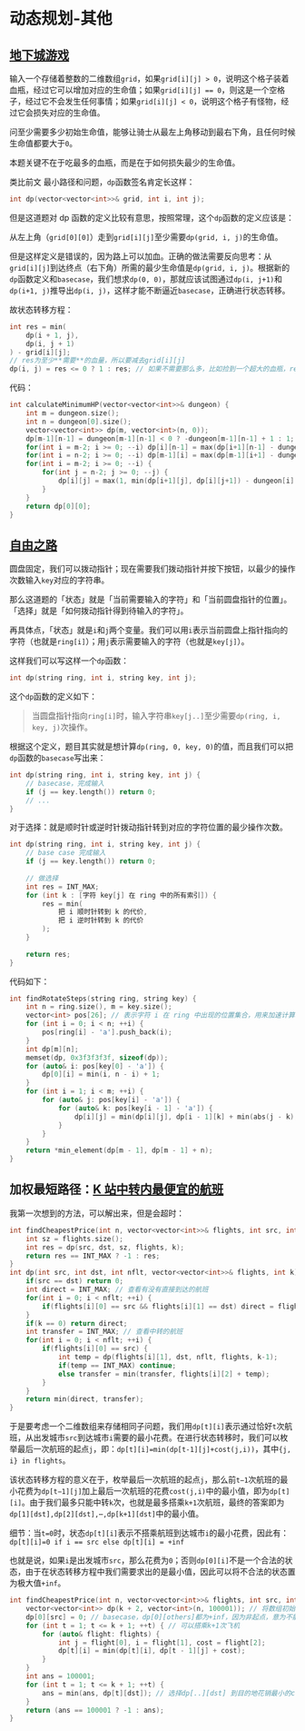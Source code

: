 # 动态规划-其他

## [地下城游戏](https://leetcode-cn.com/problems/dungeon-game/)

输入一个存储着整数的二维数组`grid`，如果`grid[i][j] > 0`，说明这个格子装着血瓶，经过它可以增加对应的生命值；如果`grid[i][j] == 0`，则这是一个空格子，经过它不会发生任何事情；如果`grid[i][j] < 0`，说明这个格子有怪物，经过它会损失对应的生命值。

问至少需要多少初始生命值，能够让骑士从最左上角移动到最右下角，且任何时候生命值都要大于`0`。

本题关键不在于吃最多的血瓶，而是在于如何损失最少的生命值。

类比前文 最小路径和问题，`dp`函数签名肯定长这样：
```cpp
int dp(vector<vector<int>>& grid, int i, int j);
```
但是这道题对 dp 函数的定义比较有意思，按照常理，这个`dp`函数的定义应该是：

从左上角（`grid[0][0]`）走到`grid[i][j]`至少需要`dp(grid, i, j)`的生命值。

但是这样定义是错误的，因为路上可以加血。正确的做法需要反向思考：从`grid[i][j]`到达终点（右下角）所需的最少生命值是`dp(grid, i, j)`。根据新的`dp`函数定义和`basecase`，我们想求`dp(0, 0)`，那就应该试图通过`dp(i, j+1)`和`dp(i+1, j)`推导出`dp(i, j)`，这样才能不断逼近`basecase`，正确进行状态转移。

故状态转移方程：
```cpp
int res = min(
    dp(i + 1, j),
    dp(i, j + 1)
) - grid[i][j];
// res为至少**需要**的血量，所以要减去grid[i][j]
dp(i, j) = res <= 0 ? 1 : res; // 如果不需要那么多，比如捡到一个超大的血瓶，res当前为1即可。
```
代码：
```cpp
int calculateMinimumHP(vector<vector<int>>& dungeon) {
    int m = dungeon.size();
    int n = dungeon[0].size();
    vector<vector<int>> dp(m, vector<int>(n, 0));
    dp[m-1][n-1] = dungeon[m-1][n-1] < 0 ? -dungeon[m-1][n-1] + 1 : 1;
    for(int i = m-2; i >= 0; --i) dp[i][n-1] = max(dp[i+1][n-1] - dungeon[i][n-1], 1); // 底边处理，dp只能从右往左
    for(int i = n-2; i >= 0; --i) dp[m-1][i] = max(dp[m-1][i+1] - dungeon[m-1][i], 1); // 右边处理，dp只能从下往上
    for(int i = m-2; i >= 0; --i) {
        for(int j = n-2; j >= 0; --j) {
            dp[i][j] = max(1, min(dp[i+1][j], dp[i][j+1]) - dungeon[i][j]);
        }
    }
    return dp[0][0];
}
```

## [自由之路](https://leetcode-cn.com/problems/freedom-trail/)
圆盘固定，我们可以拨动指针；现在需要我们拨动指针并按下按钮，以最少的操作次数输入`key`对应的字符串。

那么这道题的「状态」就是「当前需要输入的字符」和「当前圆盘指针的位置」。「选择」就是「如何拨动指针得到待输入的字符」。

再具体点，「状态」就是`i`和`j`两个变量。我们可以用`i`表示当前圆盘上指针指向的字符（也就是`ring[i]`）；用`j`表示需要输入的字符（也就是`key[j]`）。

这样我们可以写这样一个`dp`函数：
```cpp
int dp(string ring, int i, string key, int j);
```
这个`dp`函数的定义如下：

>当圆盘指针指向`ring[i]`时，输入字符串`key[j..]`至少需要`dp(ring, i, key, j)`次操作。

根据这个定义，题目其实就是想计算`dp(ring, 0, key, 0)`的值，而且我们可以把`dp`函数的`basecase`写出来：
```cpp
int dp(string ring, int i, string key, int j) {
    // basecase，完成输入
    if (j == key.length()) return 0;
    // ...
}
```
对于选择：就是顺时针或逆时针拨动指针转到对应的字符位置的最少操作次数。
```cpp
int dp(string ring, int i, string key, int j) {
    // base case 完成输入
    if (j == key.length()) return 0;
    
    // 做选择
    int res = INT_MAX;
    for (int k : [字符 key[j] 在 ring 中的所有索引]) {
        res = min(
            把 i 顺时针转到 k 的代价,
            把 i 逆时针转到 k 的代价
        );
    }
    
    return res;
}
```
代码如下：
```cpp
int findRotateSteps(string ring, string key) {
    int n = ring.size(), m = key.size();
    vector<int> pos[26]; // 表示字符 i 在 ring 中出现的位置集合，用来加速计算转移的过程
    for (int i = 0; i < n; ++i) {
        pos[ring[i] - 'a'].push_back(i);
    }
    int dp[m][n];
    memset(dp, 0x3f3f3f3f, sizeof(dp));
    for (auto& i: pos[key[0] - 'a']) {
        dp[0][i] = min(i, n - i) + 1;
    }
    for (int i = 1; i < m; ++i) {
        for (auto& j: pos[key[i] - 'a']) {
            for (auto& k: pos[key[i - 1] - 'a']) {
                dp[i][j] = min(dp[i][j], dp[i - 1][k] + min(abs(j - k), n - abs(j - k)) + 1); // 选出从上一个(i-1)位置k由顺时针/逆时针到当前(i)位置j的最小开销
            }
        }
    }
    return *min_element(dp[m - 1], dp[m - 1] + n);
}
```

## 加权最短路径：[K 站中转内最便宜的航班](https://leetcode-cn.com/problems/cheapest-flights-within-k-stops/)
我第一次想到的方法，可以解出来，但是会超时：
```cpp
int findCheapestPrice(int n, vector<vector<int>>& flights, int src, int dst, int k) { //n为城市数量，k为允许中转的次数
    int sz = flights.size();
    int res = dp(src, dst, sz, flights, k);
    return res == INT_MAX ? -1 : res;
}
int dp(int src, int dst, int nflt, vector<vector<int>>& flights, int k) {
    if(src == dst) return 0;
    int direct = INT_MAX; // 查看有没有直接到达的航班
    for(int i = 0; i < nflt; ++i) {
        if(flights[i][0] == src && flights[i][1] == dst) direct = flights[i][2];
    }
    if(k == 0) return direct;
    int transfer = INT_MAX; // 查看中转的航班
    for(int i = 0; i < nflt; ++i) {
        if(flights[i][0] == src) {
            int temp = dp(flights[i][1], dst, nflt, flights, k-1);
            if(temp == INT_MAX) continue;
            else transfer = min(transfer, flights[i][2] + temp);
        }
    }
    return min(direct, transfer);
}
```
于是要考虑一个二维数组来存储相同子问题，我们用`dp[t][i]`表示通过恰好`t`次航班，从出发城市`src`到达城市`i`需要的最小花费。在进行状态转移时，我们可以枚举最后一次航班的起点`j`，即：`dp[t][i]=min(dp[t-1][j]+cost(j,i))`，其中`{j, i} in flights`。

该状态转移方程的意义在于，枚举最后一次航班的起点`j`，那么前`t−1`次航班的最小花费为`dp[t−1][j]`加上最后一次航班的花费`cost(j,i)`中的最小值，即为`dp[t][i]`。由于我们最多只能中转`k`次，也就是最多搭乘`k+1`次航班，最终的答案即为`dp[1][dst],dp[2][dst],⋯,dp[k+1][dst]`中的最小值。

细节：当`t=0`时，状态`dp[t][i]`表示不搭乘航班到达城市`i`的最小花费，因此有：`dp[t][i]=0 if i == src else dp[t][i] = +inf`

也就是说，如果`i`是出发城市`src`，那么花费为`0`；否则`dp[0][i]`不是一个合法的状态，由于在状态转移方程中我们需要求出的是最小值，因此可以将不合法的状态置为极大值`+inf`。
```cpp
int findCheapestPrice(int n, vector<vector<int>>& flights, int src, int dst, int k) {
    vector<vector<int>> dp(k + 2, vector<int>(n, 100001)); // 将数组初始化为一个很大的数
    dp[0][src] = 0; // basecase，dp[0][others]都为+inf，因为非起点，意为不能通过0次航班从src到others
    for (int t = 1; t <= k + 1; ++t) { // 可以搭乘k+1次飞机
        for (auto& flight: flights) {
            int j = flight[0], i = flight[1], cost = flight[2];
            dp[t][i] = min(dp[t][i], dp[t - 1][j] + cost);
        }
    }
    int ans = 100001;
    for (int t = 1; t <= k + 1; ++t) {
        ans = min(ans, dp[t][dst]); // 选择dp[..][dst] 到目的地花销最小的cost
    }
    return (ans == 100001 ? -1 : ans);
}
```
